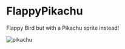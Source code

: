 # FlappyPikachu
Flappy Bird but with a Pikachu sprite instead!

![pikachu](https://user-images.githubusercontent.com/77471578/117561114-d8c46d00-b061-11eb-9011-586d8569f256.png)
